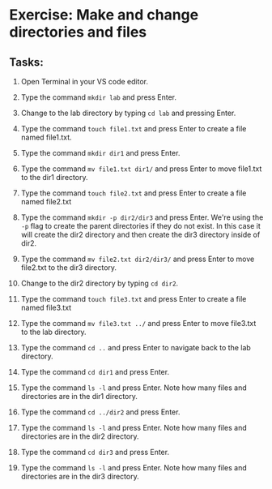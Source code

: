 # Exercise: Make and change directories and files

## Tasks:

1. Open Terminal in your VS code editor.

2. Type the command `mkdir lab` and press Enter.

3. Change to the lab directory by typing `cd lab` and pressing Enter.

4. Type the command `touch file1.txt` and press Enter to create a file named file1.txt.

5. Type the command `mkdir dir1` and press Enter.

6. Type the command `mv file1.txt dir1/` and press Enter to move file1.txt to the dir1 directory.

7. Type the command `touch file2.txt` and press Enter to create a file named file2.txt

8. Type the command `mkdir -p dir2/dir3` and press Enter. We're using the `-p` flag to create the parent directories if they do not exist. In this case it will create the dir2 directory and then create the dir3 directory inside of dir2.

9. Type the command `mv file2.txt dir2/dir3/` and press Enter to move file2.txt to the dir3 directory.

10. Change to the dir2 directory by typing `cd dir2`.

11. Type the command `touch file3.txt` and press Enter to create a file named file3.txt

12. Type the command `mv file3.txt ../` and press Enter to move file3.txt to the lab directory.

13. Type the command `cd ..` and press Enter to navigate back to the lab directory.

14. Type the command `cd dir1` and press Enter.

15. Type the command `ls -l` and press Enter. Note how many files and directories are in the dir1 directory.

16. Type the command `cd ../dir2` and press Enter.

17. Type the command `ls -l` and press Enter. Note how many files and directories are in the dir2 directory.

18. Type the command `cd dir3` and press Enter.

19. Type the command `ls -l` and press Enter. Note how many files and directories are in the dir3 directory.

